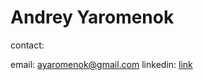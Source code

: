 # Andrey Yaromenok
contact: 

email: [ayaromenok@gmail.com](ayaromenok@gmail.com)
linkedin: [link](https://www.linkedin.com/in/andrey-yaromenok-74448353/)
